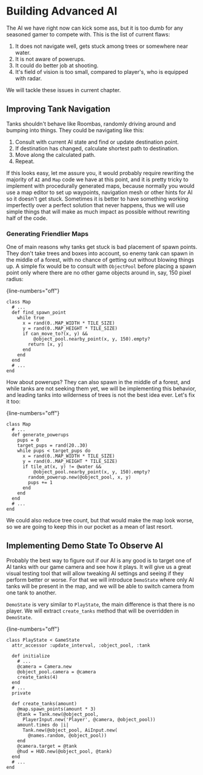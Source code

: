 # Building Advanced AI

The AI we have right now can kick some ass, but it is too dumb for any seasoned gamer to compete
with. This is the list of current flaws:

1. It does not navigate well, gets stuck among trees or somewhere near water.
2. It is not aware of powerups.
3. It could do better job at shooting.
4. It's field of vision is too small, compared to player's, who is equipped with radar.

We will tackle these issues in current chapter.

## Improving Tank Navigation

Tanks shouldn't behave like Roombas, randomly driving around and bumping into things. They could be
navigating like this:

1. Consult with current AI state and find or update destination point.
2. If destination has changed, calculate shortest path to destination.
3. Move along the calculated path.
4. Repeat.

If this looks easy, let me assure you, it would probably require rewriting the majority of `AI` and
`Map` code we have at this point, and it is pretty tricky to implement with procedurally generated
maps, because normally you would use a map editor to set up waypoints, navigation mesh or other
hints for AI so it doesn't get stuck. Sometimes it is better to have something working imperfectly
over a perfect solution that never happens, thus we will use simple things that will make as much
impact as possible without rewriting half of the code.

### Generating Friendlier Maps

One of main reasons why tanks get stuck is bad placement of spawn points. They don't take trees and
boxes into account, so enemy tank can spawn in the middle of a forest, with no chance of getting
out without blowing things up. A simple fix would be to consult with `ObjectPool` before placing a
spawn point only where there are no other game objects around in, say, 150 pixel radius:

{line-numbers="off"}
~~~~~~~~
class Map
  # ...
  def find_spawn_point
    while true
      x = rand(0..MAP_WIDTH * TILE_SIZE)
      y = rand(0..MAP_HEIGHT * TILE_SIZE)
      if can_move_to?(x, y) &&
          @object_pool.nearby_point(x, y, 150).empty?
        return [x, y]
      end
    end
  end
  # ...
end
~~~~~~~~

How about powerups? They can also spawn in the middle of a forest, and while tanks are not seeking
them yet, we will be implementing this behavior, and leading tanks into wilderness of trees is not
the best idea ever. Let's fix it too:

{line-numbers="off"}
~~~~~~~~
class Map
  # ...
  def generate_powerups
    pups = 0
    target_pups = rand(20..30)
    while pups < target_pups do
      x = rand(0..MAP_WIDTH * TILE_SIZE)
      y = rand(0..MAP_HEIGHT * TILE_SIZE)
      if tile_at(x, y) != @water &&
          @object_pool.nearby_point(x, y, 150).empty?
        random_powerup.new(@object_pool, x, y)
        pups += 1
      end
    end
  end
  # ...
end
~~~~~~~~

We could also reduce tree count, but that would make the map look worse, so we are going to keep
this in our pocket as a mean of last resort.

## Implementing Demo State To Observe AI

Probably the best way to figure out if our AI is any good is to target one of AI tanks with our
game camera and see how it plays. It will give us a great visual testing tool that will allow
tweaking AI settings and seeing if they perform better or worse. For that we will introduce
`DemoState` where only AI tanks will be present in the map, and we will be able to switch camera
from one tank to another.

`DemoState` is very similar to `PlayState`, the main difference is that there is no player. We will
extract `create_tanks` method that will be overridden in `DemoState`.

{line-numbers="off"}
~~~~~~~~
class PlayState < GameState
  attr_accessor :update_interval, :object_pool, :tank

  def initialize
    # ...
    @camera = Camera.new
    @object_pool.camera = @camera
    create_tanks(4)
  end
  # ...
  private

  def create_tanks(amount)
    @map.spawn_points(amount * 3)
    @tank = Tank.new(@object_pool,
      PlayerInput.new('Player', @camera, @object_pool))
    amount.times do |i|
      Tank.new(@object_pool, AiInput.new(
        @names.random, @object_pool))
    end
    @camera.target = @tank
    @hud = HUD.new(@object_pool, @tank)
  end
  # ...
end
~~~~~~~~



